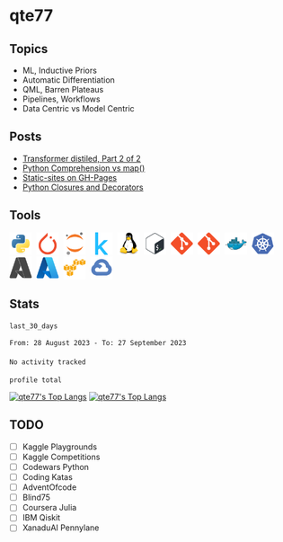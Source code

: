 <!-- markdownlint-disable-file MD033 - Inline HTML -->
<!-- https://github.com/DavidAnson/markdownlint/blob/v0.25.1/doc/Rules.md#md033 -->

# qte77

## Topics

- ML, Inductive Priors
- Automatic Differentiation
- QML, Barren Plateaus
- Pipelines, Workflows
- Data Centric vs Model Centric

## Posts

<!-- BLOG-POST-LIST:START -->
- [Transformer distiled, Part 2 of 2](https://qte77.github.io/ml-transformer-distiled-2/)
- [Python Comprehension vs map&lpar;&rpar;](https://qte77.github.io/python-comprehension-vs-map/)
- [Static-sites on GH-Pages](https://qte77.github.io/static-sites-jekyll-sphinx-readthedocs/)
- [Python Closures and Decorators](https://qte77.github.io/python-closure-decorator/)
<!-- BLOG-POST-LIST:END -->

## Tools

<div style="align: left;">
  <img src="https://github.com/devicons/devicon/blob/master/icons/python/python-original.svg" title="Python" alt="Python" width="40" height="40"/>&nbsp;
  <img src="https://github.com/devicons/devicon/blob/master/icons/pytorch/pytorch-original.svg" title="Pytorch" alt="Pytorch" width="40" height="40"/>&nbsp;
  <img src="https://github.com/devicons/devicon/blob/master/icons/jupyter/jupyter-original.svg" title="Jupyter" alt="Jupyter" width="40" height="40"/>&nbsp;
  <img src="https://github.com/devicons/devicon/blob/master/icons/kaggle/kaggle-original.svg" title="Kaggle" alt="Kaggle" width="40" height="40"/>&nbsp;
  <img src="https://github.com/devicons/devicon/blob/master/icons/linux/linux-original.svg" title="Linux" alt="Linux" width="40" height="40"/>&nbsp;
  <img src="https://github.com/devicons/devicon/blob/master/icons/bash/bash-original.svg" title="Bash" alt="Bash" width="40" height="40"/>&nbsp;  
  <img src="https://github.com/devicons/devicon/blob/master/icons/git/git-original.svg#gh-light-mode-only" title="Git" alt="Git" width="40" height="40"/>&nbsp;
  <img src="https://github.com/devicons/devicon/blob/master/icons/git/git-plain.svg#gh-dark-mode-only" title="Git" alt="Git" width="40" height="40"/>&nbsp;
  <img src="https://github.com/devicons/devicon/blob/master/icons/docker/docker-original.svg" title="Docker" alt="Docker" width="40" height="40"/>&nbsp;
  <img src="https://github.com/devicons/devicon/blob/master/icons/kubernetes/kubernetes-plain.svg" title="Kubernetes" alt="Kubernetes" width="40" height="40"/>&nbsp;  
  <img src="https://github.com/devicons/devicon/blob/master/icons/azure/azure-plain.svg#gh-light-mode-only" title="Azure" alt="Azure" width="40" height="40"/>&nbsp;
  <img src="https://github.com/devicons/devicon/blob/master/icons/azure/azure-original.svg#gh-dark-mode-only" title="Azure" alt="Azure" width="40" height="40"/>&nbsp;
  <img src="https://github.com/devicons/devicon/blob/master/icons/amazonwebservices/amazonwebservices-original.svg" title="AWS" alt="AWS" width="40" height="40"/>&nbsp;
  <img src="https://github.com/devicons/devicon/blob/master/icons/googlecloud/googlecloud-plain.svg" title="Google Cloud" alt="Google Cloud" width="40" height="40"/>&nbsp;
 </div>

## Stats

<!--
[![wakatime stats](https://github-readme-stats.vercel.app/api/wakatime?username=qte77)](https://github.com/anuraghazra/github-readme-stats)
[![GitHub Streak](http://github-readme-streak-stats.herokuapp.com?user=qte77&theme=dark&background=000000)](https://git.io/streak-stats)
-->

<!-- https://github.com/anuraghazra/github-readme-stats/blob/master/themes/README.md -->

`last_30_days`
<!-- https://github.com/athul/waka-readme -->
<!--START_SECTION:waka-->

```txt
From: 28 August 2023 - To: 27 September 2023

No activity tracked
```

<!--END_SECTION:waka-->

`profile total`

[<img src="https://github-readme-stats.vercel.app/api/top-langs/?username=qte77&theme=default&line_height=27&layout=compact" alt="qte77's Top Langs" />](./#gh-light-mode-only)
[<img src="https://github-readme-stats.vercel.app/api/top-langs/?username=qte77&theme=github_dark&line_height=27&layout=compact" alt="qte77's Top Langs" />](./#gh-dark-mode-only)

<!-- light mode -->
<!--
[<img src="https://wakatime.com/share/@2955a10c-2c10-4666-a24d-1313cab9be94/e2ecd6b7-e9a6-41e6-962d-752f68603418.svg" alt="qte77's wakatime languages" width="45%" height="45%" />](./#gh-light-mode-only)
[<img src="https://github-readme-stats.vercel.app/api?username=qte77&show_icons=true&line_height=21&theme=default" alt="qte77's Github Activity" />](./#gh-light-mode-only)
[<img src="https://wakatime.com/share/@2955a10c-2c10-4666-a24d-1313cab9be94/c8eacc2b-cc27-4e65-ac0c-b0b45c1824ab.svg" alt="qte77's wakatime" width="50%" height="50%" />](./#gh-light-mode-only)
-->
<!-- dark mode -->
<!-- 
[<img src="https://wakatime.com/share/@2955a10c-2c10-4666-a24d-1313cab9be94/d2495005-a4af-4df0-a240-97a37c8c52cd.svg" alt="qte77's Github Activity" alt="qte77's wakatime" width="45%" height="45%" />](./#gh-dark-mode-only)
[<img src="https://github-readme-stats.vercel.app/api?username=qte77&show_icons=true&line_height=21&theme=github_dark" alt="qte77's Github Activity" />](./#gh-dark-mode-only)
[<img src="https://wakatime.com/share/@2955a10c-2c10-4666-a24d-1313cab9be94/99acefaa-aa24-4429-aa92-13bb19cdffab.svg" alt="qte77's Github Activity" alt="qte77's wakatime" width="50%" height="50%" />](./#gh-dark-mode-only)
-->
<!-- 
CodersRanks try later for data to be provided
https://docs.codersrank.io/widgets/skills-chart-widget
-->
<!-- <img src="https://cr-skills-chart-widget.azurewebsites.net/api/api?username=qte77&skills=python,jupyter,shell,batchfile,makefile,markdown,html,json,yaml&show-other-skills=true" alt="qte77's CodersRank.io Skills Chart Widget" width="55%" height="55%" /> -->

## TODO

- [ ] Kaggle Playgrounds
- [ ] Kaggle Competitions
- [ ] Codewars Python
- [ ] Coding Katas
- [ ] AdventOfcode
- [ ] Blind75
- [ ] Coursera Julia
- [ ] IBM Qiskit
- [ ] XanaduAI Pennylane

